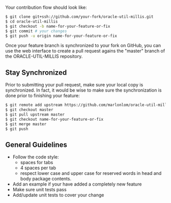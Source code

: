 Your contribution flow should look like:

```sh
$ git clone git+ssh://github.com/your-fork/oracle-util-millis.git
$ cd oracle-util-millis
$ git checkout -b name-for-your-feature-or-fix
$ git commit # your changes
$ git push -u origin name-for-your-feature-or-fix
```

Once your feature branch is synchronized to your fork on GitHub, you can use the web interface to create a pull request agains the "master" branch of the ORACLE-UTIL-MILLIS repository.

## Stay Synchronized

Prior to submitting your pull request, make sure your local copy is synchronized. In fact, it would be wise to make sure the synchronization is done prior to finishing your feature:

```sh
$ git remote add upstream https://github.com/marlonlom/oracle-util-millis.git
$ git checkout master
$ git pull upstream master
$ git checkout name-for-your-feature-or-fix
$ git merge master
$ git push
```

## General Guidelines

+ Follow the code style:
  + spaces for tabs
  + 4 spaces per tab
  + respect lower case and upper case for reserved words in head and body package contents.
+ Add an example if your have added a completely new feature
+ Make sure unit tests pass
+ Add/update unit tests to cover your change

